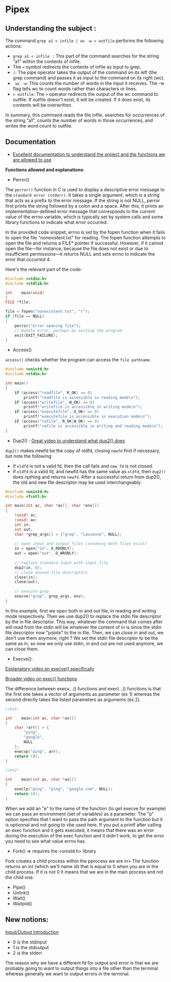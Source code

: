 # Pipex

## Understanding the subject :

The command ```grep a1 < infile | wc -w > outfile``` performs the following actions:

- ```grep a1 < infile ``` : This part of the command searches for the string "a1" within the contents of infile.
- The ```<``` symbol redirects the contents of infile as input to grep.
- ``` | ```: The pipe operator takes the output of the command on its left (the grep command) and passes it as input to the command on its right (wc).
-  ``` wc -w```: This counts the number of words in the input it receives. The -w flag tells wc to count words rather than characters or lines.
- ```> outfile```: The ```>``` operator redirects the output of the wc command to outfile. If outfile doesn't exist, it will be created. If it does exist, its contents will be overwritten.

In summary, this command reads the file infile, searches for occurrences of the string "a1", counts the number of words in those occurrences, and writes the word count to outfile.


## Documentation

- [Excellent documentation to understand the project and the functions we are allowed to use](https://42-cursus.gitbook.io/guide/rank-02/pipex/understand-pipex)

**Functions allowed and explanations**:

- Perror()

The ```perror()``` function in C is used to display a descriptive error message to the ```standard error (stderr)```. It takes a single argument, which is a string that acts as a prefix to the error message. If the string is not NULL, perror first prints the string followed by a colon and a space. After this, it prints an implementation-defined error message that corresponds to the current value of the errno variable, which is typically set by system calls and some library functions to indicate what error occurred.

In the provided code snippet, errno is set by the fopen function when it fails to open the file "nonexistent.txt" for reading. The fopen function attempts to open the file and returns a FILE* pointer if successful. However, if it cannot open the file—for instance, because the file does not exist or due to insufficient permissions—it returns NULL and sets errno to indicate the error that occurred 4.

Here's the relevant part of the code:
```c
#include <stdio.h>
#include <stdlib.h>

int    main(void)
{
FILE *file;

file = fopen("nonexistent.txt", "r");
if (file == NULL)
{
    perror("Error opening file");
    // Handle error, perhaps by exiting the program
    exit(EXIT_FAILURE);
}
```

- Access()

```access()``` checks whether the program can access the ```file pathname```.
```c
#include <unistd.h>
#include <stdio.h>

int main()
{
    if (access("readfile", R_OK) == 0)
        printf("readfile is accessible in reading mode\n");
    if (access("writefile", W_OK) == 0)
        printf("writefile is accessible in writing mode\n");
    if (access("executefile", X_OK) == 0)
        printf("executefile is accessible in execution mode\n");
    if (access("rwfile", R_OK|W_OK) == 0)
        printf("rwfile is accessible in writing and reading mode\n");
}
```

- Dup2() : [Great video to understand what dup2() does](https://www.youtube.com/watch?v=5fnVr-zH-SE)

```dup2()``` makes newfd be the copy of oldfd, closing ```newfd``` first if necessary, but note the following:
- if ```oldfd``` is not a valid fd, then the call fails and ```new_fd``` is not closed.
- if ```oldfd``` is a valid fd, and newfd has the same value as ```oldfd```, then ```dup2()``` does npthing and returns ```newfd```.
After a successful return from dup2(), the old and new file descriptor may be used interchangeably.

```c
#include <unistd.h>
#include <fcntl.h>

int main(int ac, char *av[], char *env[])
{
    (void) ac;
    (void) av;
    int in;
    int out;
    char *grep_args[] = {"grep", "Lausanne", NULL};
    
    // open input and output files (assuming both files exist)
    in = open("in", O_RDONLY);
    out = open("out", O_WRONLY); 
    
    // replace standard input with input file
    dup2(in, 0);
    // close unused file descriptors
    close(in);
    close(out);
    
    // execute grep
    execve("grep", grep_args, env);
}
```
In this example, first we open both in and out file, in reading and writing mode respectively. Then we use dup2() to replace the stdin file descriptor by the in file descriptor.
This way, whatever the command that comes after will read from the stdin will be whatever the content of in is since the stdin file descriptor now "points" to the in file. Then, we can close in and out, we don't use them anymore, right ? We set the stdin file descriptor to be the same as in, so now we only use stdin, in and out are not used anymore, we can close them.

- Execve(): 

[Explanatory video on execve() specifically](https://www.youtube.com/watch?v=iq7puCxsgHQ)

[Broader video on exec() functions](https://www.youtube.com/watch?v=OVFEWSP7n8c)

The difference between execv...() functions and execl...() functions is that the first one takes a vector of arguments as parameter (ex 1) whereas the second directly takes the listed parameters as arguments (ex 2).

```c
//ex1:

int    main(int ac, char *av[])
{
    char *arr[] = {
        "ping",
        "google",
        NULL
    };
    execvp("ping", arr);
    return (0);
}

//ex2:

int    main(int ac, char *av[])
{
    execlp("ping", "ping", "google.com", NULL);
    return (0);
}

```
When we add an "e" to the name of the function (to get execve for example) we can pass an environment (set of variables) as a parameter. The "p" option specifies that I want to pass the path argument to the function but it is optionnal and not going to vbe used here. If you put a printf after calling an exec function and it gets executed, it means that there was an error during the execution of the exec function and it didn't work, to get the error you need to see what value errno has.

- Fork() => requires the <unistd.h> library

Fork creates a child process within the pprocess we are in> The function returns an int (which we'll name id) that is equal to 0 when you are in the child process. If it is not 0 it means that we are in the main process and not the child one.

- Pipe()
- Unlink()
- Wait()
- Waitpid()


## New notions:

[Input/Output Introduction](https://www.youtube.com/watch?v=Vax97MIL_uI&list=RDCMUCX2Dop_X6MtbcmEVkbjMpSA&start_radio=1&rv=Vax97MIL_uI&t=1)

- 0 is the stdinput
- 1 is the stdoutput
- 2 is the stderr

The reason why we have a different fd for output and error is that we are probably going to want to output things into a file other than the terminal whereas generally we want to output errors in the terminal. 

